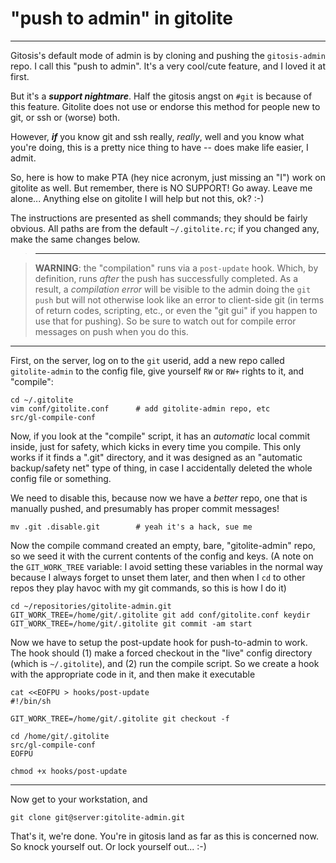 # "push to admin" in gitolite

----

Gitosis's default mode of admin is by cloning and pushing the `gitosis-admin`
repo.  I call this "push to admin".  It's a very cool/cute feature, and I
loved it at first.

But it's a ***support nightmare***.  Half the gitosis angst on `#git` is
because of this feature.  Gitolite does not use or endorse this method for
people new to git, or ssh or (worse) both.

However, ***if*** you know git and ssh really, *really*, well and you know
what you're doing, this is a pretty nice thing to have -- does make life
easier, I admit.

So, here is how to make PTA (hey nice acronym, just missing an "I") work on
gitolite as well.  But remember, there is NO SUPPORT!  Go away.  Leave me
alone...  Anything else on gitolite I will help but not this, ok? :-)

The instructions are presented as shell commands; they should be fairly
obvious.  All paths are from the default `~/.gitolite.rc`; if you changed any,
make the same changes below.

>   ----

>   **WARNING**: the "compilation" runs via a `post-update` hook.  Which, by
>   definition, runs *after* the push has successfully completed.  As a
>   result, a *compilation error* will be visible to the admin doing the `git
>   push` but will not otherwise look like an error to client-side git (in
>   terms of return codes, scripting, etc., or even the "git gui" if you
>   happen to use that for pushing).  So be sure to watch out for compile
>   error messages on push when you do this.

----

First, on the server, log on to the `git` userid, add a new repo called
`gitolite-admin` to the config file, give yourself `RW` or `RW+` rights to it,
and "compile":

    cd ~/.gitolite
    vim conf/gitolite.conf      # add gitolite-admin repo, etc
    src/gl-compile-conf

Now, if you look at the "compile" script, it has an *automatic* local commit
inside, just for safety, which kicks in every time you compile.  This only
works if it finds a ".git" directory, and it was designed as an "automatic
backup/safety net" type of thing, in case I accidentally deleted the whole
config file or something.

We need to disable this, because now we have a *better* repo, one that is
manually pushed, and presumably has proper commit messages!

    mv .git .disable.git        # yeah it's a hack, sue me

Now the compile command created an empty, bare, "gitolite-admin" repo, so we
seed it with the current contents of the config and keys.  (A note on the
`GIT_WORK_TREE` variable: I avoid setting these variables in the normal way
because I always forget to unset them later, and then when I `cd` to other
repos they play havoc with my git commands, so this is how I do it)

    cd ~/repositories/gitolite-admin.git
    GIT_WORK_TREE=/home/git/.gitolite git add conf/gitolite.conf keydir
    GIT_WORK_TREE=/home/git/.gitolite git commit -am start

Now we have to setup the post-update hook for push-to-admin to work.  The
hook should (1) make a forced checkout in the "live" config directory (which
is `~/.gitolite`), and (2) run the compile script.  So we create a hook with
the appropriate code in it, and then make it executable

    cat <<EOFPU > hooks/post-update
    #!/bin/sh

    GIT_WORK_TREE=/home/git/.gitolite git checkout -f

    cd /home/git/.gitolite
    src/gl-compile-conf
    EOFPU

    chmod +x hooks/post-update

----

Now get to your workstation, and

    git clone git@server:gitolite-admin.git

That's it, we're done.  You're in gitosis land as far as this is concerned
now.  So knock yourself out.  Or lock yourself out... :-)
